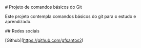 \# Projeto de comandos básicos do Git



Este projeto contempla comandos básicos do git para o estudo e aprendizado.



\## Redes sociais

\[Github](https://github.com/gfsantos2)

